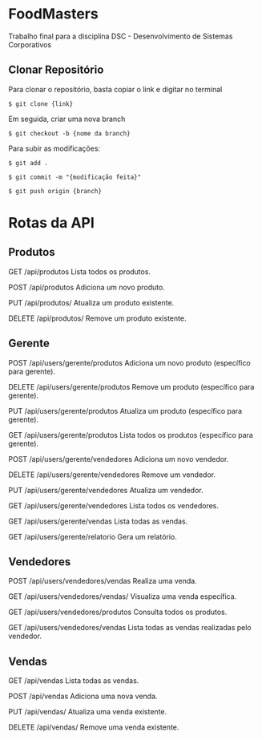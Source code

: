 # FoodMasters

Trabalho final para a disciplina DSC - Desenvolvimento de Sistemas Corporativos

## Clonar Repositório

Para clonar o repositório, basta copiar o link e digitar no terminal

`$ git clone {link}`

Em seguida, criar uma nova branch

`$ git checkout -b {nome da branch}`

Para subir as modificações:

`$ git add .`

`$ git commit -m "{modificação feita}"`

`$ git push origin {branch}`



# Rotas da API

## Produtos
GET /api/produtos
Lista todos os produtos.

POST /api/produtos
Adiciona um novo produto.

PUT /api/produtos/
Atualiza um produto existente.

DELETE /api/produtos/
Remove um produto existente.

## Gerente
POST /api/users/gerente/produtos
Adiciona um novo produto (específico para gerente).

DELETE /api/users/gerente/produtos
Remove um produto (específico para gerente).

PUT /api/users/gerente/produtos
Atualiza um produto (específico para gerente).

GET /api/users/gerente/produtos
Lista todos os produtos (específico para gerente).

POST /api/users/gerente/vendedores
Adiciona um novo vendedor.

DELETE /api/users/gerente/vendedores
Remove um vendedor.

PUT /api/users/gerente/vendedores
Atualiza um vendedor.

GET /api/users/gerente/vendedores
Lista todos os vendedores.

GET /api/users/gerente/vendas
Lista todas as vendas.

GET /api/users/gerente/relatorio
Gera um relatório.

## Vendedores
POST /api/users/vendedores/vendas
Realiza uma venda.

GET /api/users/vendedores/vendas/
Visualiza uma venda específica.

GET /api/users/vendedores/produtos
Consulta todos os produtos.

GET /api/users/vendedores/vendas
Lista todas as vendas realizadas pelo vendedor.

## Vendas
GET /api/vendas
Lista todas as vendas.

POST /api/vendas
Adiciona uma nova venda.

PUT /api/vendas/
Atualiza uma venda existente.

DELETE /api/vendas/
Remove uma venda existente.
